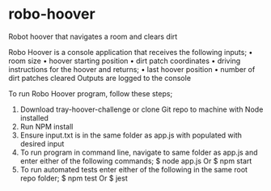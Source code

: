 # robo-hoover
Robot hoover that navigates a room and clears dirt

Robo Hoover is a console application that receives the following inputs; 
•	room size
•	hoover starting position
•	dirt patch coordinates
•	driving instructions for the hoover
and returns; 
•	last hoover position
•	number of dirt patches cleared
Outputs are logged to the console

To run Robo Hoover program, follow these steps;
1.	Download tray-hoover-challenge or clone Git repo to machine with Node installed
2.	Run NPM install
3.	Ensure input.txt is in the same folder as app.js with populated with desired input
4.	To run program in command line, navigate to same folder as app.js and enter either of the following commands;
$ node app.js
Or
$ npm start
5.	To run automated tests enter either of the following in the same root repo folder;
$ npm test
Or
$ jest
